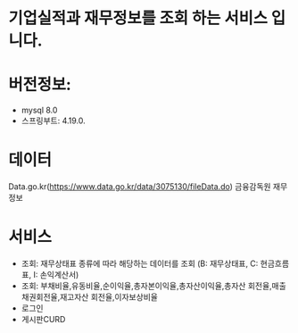 # 기업실적과 재무정보를 조회 하는 서비스 입니다. 

# 버전정보:
  - mysql 8.0
  - 스프링부트:  4.19.0.

# 데이터
Data.go.kr(https://www.data.go.kr/data/3075130/fileData.do) 금융감독원 재무정보

# 서비스
 - 조회: 재무상태표 종류에 따라 해당하는 데이터를 조회 (B: 재무상태표, C: 현금흐름표, I: 손익계산서)
 - 조회: 부채비율,유동비율,순이익율,총자본이익율,총자산이익율,총자산 회전율,매출채권회전율,재고자산 회전율,이자보상비율
 - 로그인
 - 게시판CURD
